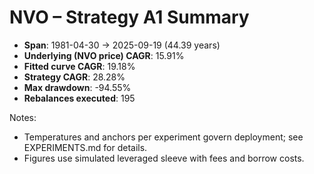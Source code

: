 # NVO – Strategy A1 Summary

- **Span**: 1981-04-30 → 2025-09-19 (44.39 years)
- **Underlying (NVO price) CAGR**: 15.91%
- **Fitted curve CAGR**: 19.18%
- **Strategy CAGR**: 28.28%
- **Max drawdown**: -94.55%
- **Rebalances executed**: 195

Notes:

- Temperatures and anchors per experiment govern deployment; see EXPERIMENTS.md for details.
- Figures use simulated leveraged sleeve with fees and borrow costs.
